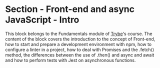 # Section - Front-end and async JavaScript - Intro

This block belongs to the Fundamentals module of [Trybe](https://www.betrybe.com/)'s course. The content of the block covers the introduction to the concept of Front-end, how to start and prepare a development environment with npm, how to configure a linter in a project, how to deal with Promises and the .fetch() method, the differences between the use of .then() and async and await and how to perform tests with Jest on asynchronous functions.

